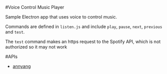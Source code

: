 #Voice Control Music Player

Sample Electron app that uses voice to control music.

Commands are defined in `listen.js` and include `play`, `pause`, `next`, `previous` and `test`.

The `test` command makes an https request to the Spotify API, which is not authorized so it may not work

#APIs
* [annyang](https://github.com/TalAter/annyang)